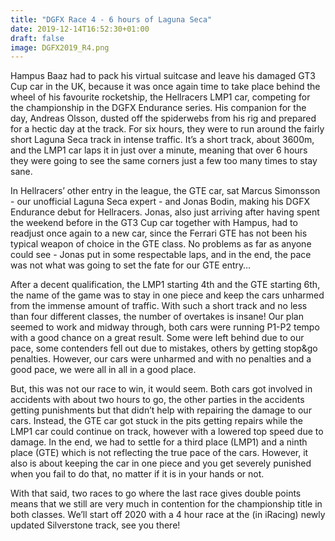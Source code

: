 ```yaml
---
title: "DGFX Race 4 - 6 hours of Laguna Seca"
date: 2019-12-14T16:52:30+01:00
draft: false
image: DGFX2019_R4.png
---
```



Hampus Baaz had to pack his virtual suitcase and leave his damaged GT3 Cup car in the UK, because it was once again time to take place behind the wheel of his favourite rocketship, the Hellracers LMP1 car, competing for the championship in the DGFX Endurance series. His companion for the day, Andreas Olsson, dusted off the spiderwebs from his rig and prepared for a hectic day at the track. For six hours, they were to run around the fairly short Laguna Seca track in intense traffic. It’s a short track, about 3600m, and the LMP1 car laps it in just over a minute, meaning that over 6 hours they were going to see the same corners just a few too many times to stay sane.

In Hellracers’ other entry in the league, the GTE car, sat Marcus Simonsson - our unofficial Laguna Seca expert - and Jonas Bodin, making his DGFX Endurance debut for Hellracers. Jonas, also just arriving after having spent the weekend before in the GT3 Cup car together with Hampus, had to readjust once again to a new car, since the Ferrari GTE has not been his typical weapon of choice in the GTE class. No problems as far as anyone could see - Jonas put in some respectable laps, and in the end, the pace was not what was going to set the fate for our GTE entry…

After a decent qualification, the LMP1 starting 4th and the GTE starting 6th, the name of the game was to stay in one piece and keep the cars unharmed from the immense amount of traffic. With such a short track and no less than four different classes, the number of overtakes is insane! Our plan seemed to work and midway through, both cars were running P1-P2 tempo with a good chance on a great result. Some were left behind due to our pace, some contenders fell out due to mistakes, others by getting stop&go penalties. However, our cars were unharmed and with no penalties and a good pace, we were all in all in a good place.

But, this was not our race to win, it would seem. Both cars got involved in accidents with about two hours to go, the other parties in the accidents getting punishments but that didn’t help with repairing the damage to our cars. Instead, the GTE car got stuck in the pits getting repairs while the LMP1 car could continue on track, however with a lowered top speed due to damage. In the end, we had to settle for a third place (LMP1) and a ninth place (GTE) which is not reflecting the true pace of the cars. However, it also is about keeping the car in one piece and you get severely punished when you fail to do that, no matter if it is in your hands or not.

With that said, two races to go where the last race gives double points means that we still are very much in contention for the championship title in both classes. We’ll start off 2020 with a 4 hour race at the (in iRacing) newly updated Silverstone track, see you there!

